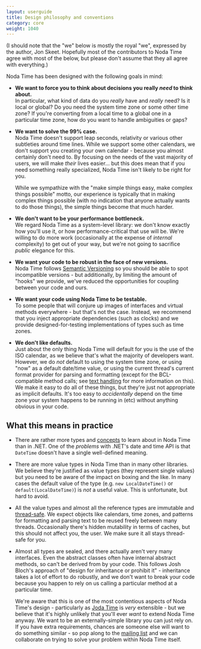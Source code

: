 ```yaml
---
layout: userguide
title: Design philosophy and conventions
category: core
weight: 1040
---
```


(I should note that the "we" below is mostly the royal "we",
expressed by the author, Jon Skeet. Hopefully most of the
contributors to Noda Time agree with most of the below, but please
don't assume that they all agree with everything.)

Noda Time has been designed with the following goals in mind:

- **We want to force you to think about decisions you really *need* to
think about.**  
In particular, what kind of data do you *really* have
and *really* need? Is it local or global? Do you need the system
time zone or some other time zone? If you're converting from a local
time to a global one in a particular time zone, how do you want to
handle ambiguities or gaps?

- **We want to solve the 99% case.**  
Noda Time doesn't support leap
seconds, relativity or various other subtleties around time lines.
While we support some other calendars, we don't support you creating
your own calendar - because you almost certainly don't need to.
By focusing on the needs of the vast majority of users, we will make
*their* lives easier... but this does mean that if you need
something really specialized, Noda Time isn't likely to be right for
you.

  While we sympathize with the "make simple things easy, make
complex things possible" motto, our experience is typically that in
making complex things possible (with no indication that anyone
actually wants to do those things), the simple things become that
much harder.

- **We don't want to be your performance bottleneck.**  
We regard Noda Time as a system-level library: we don't know exactly
how you'll use it, or how performance-critical that use will be.
We're willing to do more work (occasionally at the expense of
*internal* complexity) to get out of your way, but we're not going
to sacrifice *public* elegance for this.

- **We want your code to be robust in the face of new versions.**  
Noda Time follows [Semantic Versioning][2] so you should be able to
spot incompatible versions - but additionally, by limiting the
amount of "hooks" we provide, we've reduced the opportunities for coupling between
your code and ours.

- **We want your code using Noda Time to be testable.**  
To some people that will conjure up images of interfaces and virtual
methods everywhere - but that's not the case. Instead, we recommend
that you inject appropriate dependencies (such as clocks) and we
provide designed-for-testing implementations of types such as time
zones.

- **We don't like defaults.**  
Just about the only thing Noda Time will default for you is the use
of the ISO calendar, as we believe that's what the majority of
developers want. However, we do *not* default to using the system
time zone, or using "now" as a default date/time value, or using
the current thread's current format provider for parsing and
formatting (except for the BCL-compatible method calls; see [text
handling][5] for more information on this).
  We make it easy to do all of these things, but they're just not
appropriate as implicit defaults. It's too easy to *accidentally*
depend on the time zone your system happens to be running in (etc)
without anything obvious in your code.

What this means in practice
---------------------------

- There are rather more types and [concepts][1] to learn about in
Noda Time than in .NET. One of the *problems* with .NET's date and
time API is that `DateTime` doesn't have a single well-defined
meaning.

- There are more value types in Noda Time than in many other
libraries. We believe they're justified as value types (they
represent single values) but you need to be aware of the impact on
boxing and the like. In many cases the default value of the type (e.g. `new
LocalDateTime()` or `default(LocalDateTime)`) is *not* a useful
value. This is unfortunate, but hard to avoid.

- All the value types and almost all the reference types are
immutable and [thread-safe](threading.html). We expect objects like calendars, time
zones, and patterns for formatting and parsing text to be reused
freely between many threads. Occasionally there's hidden mutability
in terms of caches, but this should not affect you, the user. We make sure it
all stays thread-safe for you.

- Almost all types are sealed, and there actually aren't very many
interfaces. Even the abstract classes often have internal abstract
methods, so can't be derived from by your code. This follows Josh
Bloch's approach of "design for inheritance or prohibit it" -
inheritance takes a lot of effort to do robustly, and we don't want
to break your code because you happen to rely on us calling a
particular method at a particular time.

  We're aware that this is one of the most contentious aspects of
Noda Time's design - particularly as [Joda Time][3] is *very*
extensible - but we believe that it's highly unlikely that you'll
ever *want* to extend Noda Time anyway. We want to be an
externally-simple library you can just rely on. If you have extra
requirements, chances are someone else will want to do something
similar - so pop along to the [mailing list][4] and we can collaborate on
trying to solve your problem within Noda Time itself.

[1]: concepts.html
[2]: http://semver.org/
[3]: http://www.joda.org/joda-time
[4]: http://groups.google.com/group/noda-time
[5]: text.html
